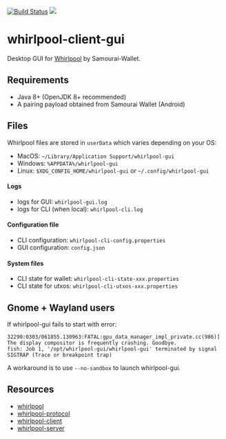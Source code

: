 [![Build Status](https://travis-ci.org/Samourai-Wallet/whirlpool-client-cli.svg?branch=develop)](https://travis-ci.org/Samourai-Wallet/whirlpool-client-cli)
[![](https://jitpack.io/v/Samourai-Wallet/whirlpool-client-cli.svg)](https://jitpack.io/#Samourai-Wallet/whirlpool-client-cli)

# whirlpool-client-gui

Desktop GUI for [Whirlpool](https://code.samourai.io/whirlpool/Whirlpool) by Samourai-Wallet.

## Requirements
- Java 8+ (OpenJDK 8+ recommended)
- A pairing payload obtained from Samourai Wallet (Android)


## Files
Whirlpool files are stored in ```userData``` which varies depending on your OS:
- MacOS: ```~/Library/Application Support/whirlpool-gui```
- Windows: ```%APPDATA%/whirlpool-gui```
- Linux: ```$XDG_CONFIG_HOME/whirlpool-gui``` or ```~/.config/whirlpool-gui```


#### Logs
- logs for GUI: ```whirlpool-gui.log```
- logs for CLI (when local): ```whirlpool-cli.log```

#### Configuration file
- CLI configuration: ```whirlpool-cli-config.properties```
- GUI configuration: ```config.json```

#### System files
- CLI state for wallet: ```whirlpool-cli-state-xxx.properties```
- CLI state for utxos: ```whirlpool-cli-utxos-xxx.properties```

## Gnome + Wayland users
If whirlpool-gui fails to start with error:
```
32290:0303/061855.130963:FATAL:gpu_data_manager_impl_private.cc(986)] The display compositor is frequently crashing. Goodbye.
fish: Job 1, '/opt/whirlpool-gui/whirlpool-gui' terminated by signal SIGTRAP (Trace or breakpoint trap)
```
A workaround is to use ```--no-sandbox``` to launch whirlpool-gui.

## Resources

- [whirlpool](https://code.samourai.io/whirlpool/Whirlpool)
- [whirlpool-protocol](https://code.samourai.io/whirlpool/whirlpool-protocol)
- [whirlpool-client](https://code.samourai.io/whirlpool/whirlpool-client)
- [whirlpool-server](https://code.samourai.io/whirlpool/whirlpool-server)

